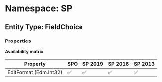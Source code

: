 # Namespace: SP

## Entity Type: FieldChoice

### Properties

**Availability matrix**

Property | SPO | SP 2019 | SP 2016 | SP 2013
----------|-----|---------|---------|--------
EditFormat (Edm.Int32) | ✅ | ✅ | ✅ | ✅

